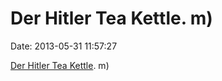 Der Hitler Tea Kettle. m)
=========================

Date: 2013-05-31 11:57:27

[Der Hitler Tea
Kettle](http://www.theatlantic.com/business/archive/2013/05/jc-penneys-hitler-tea-kettle-sold-out-in-hours-because-this-is-the-internet/276334/).
m)
